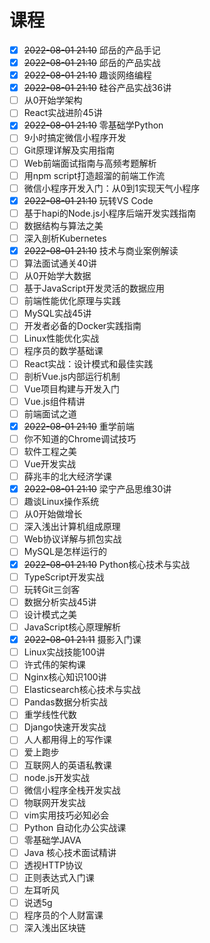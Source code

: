 <!--
 * @Description: 
 * @Author: alphapenng
 * @Github: 
 * @Date: 2021-12-29 15:58:38
 * @LastEditors: alphapenng
 * @LastEditTime: 2022-12-28 07:18:52
 * @FilePath: /balabala/content/private/课程.md
-->

# 课程

- [x] ~~2022-08-01 21:10~~ 邱岳的产品手记
- [x] ~~2022-08-01 21:10~~ 邱岳的产品实战
- [x] ~~2022-08-01 21:10~~ 趣谈网络编程
- [x] ~~2022-08-01 21:10~~ 硅谷产品实战36讲
- [ ] 从0开始学架构
- [ ] React实战进阶45讲
- [x] ~~2022-08-01 21:10~~ 零基础学Python
- [ ] 9小时搞定微信小程序开发
- [ ] Git原理详解及实用指南
- [ ] Web前端面试指南与高频考题解析
- [ ] 用npm script打造超溜的前端工作流
- [ ] 微信小程序开发入门：从0到1实现天气小程序
- [x] ~~2022-08-01 21:10~~ 玩转VS Code
- [ ] 基于hapi的Node.js小程序后端开发实践指南
- [ ] 数据结构与算法之美
- [ ] 深入剖析Kubernetes
- [x] ~~2022-08-01 21:10~~ 技术与商业案例解读
- [ ] 算法面试通关40讲
- [ ] 从0开始学大数据
- [ ] 基于JavaScript开发灵活的数据应用
- [ ] 前端性能优化原理与实践
- [ ] MySQL实战45讲
- [ ] 开发者必备的Docker实践指南
- [ ] Linux性能优化实战
- [ ] 程序员的数学基础课
- [ ] React实战：设计模式和最佳实践
- [ ] 剖析Vue.js内部运行机制
- [ ] Vue项目构建与开发入门
- [ ] Vue.js组件精讲
- [ ] 前端面试之道
- [x] ~~2022-08-01 21:10~~ 重学前端
- [ ] 你不知道的Chrome调试技巧
- [ ] 软件工程之美
- [ ] Vue开发实战
- [ ] 薛兆丰的北大经济学课
- [x] ~~2022-08-01 21:10~~ 梁宁产品思维30讲
- [ ] 趣谈Linux操作系统
- [ ] 从0开始做增长
- [ ] 深入浅出计算机组成原理
- [ ] Web协议详解与抓包实战
- [ ] MySQL是怎样运行的
- [x] ~~2022-08-01 21:10~~ Python核心技术与实战
- [ ] TypeScript开发实战
- [ ] 玩转Git三剑客
- [ ] 数据分析实战45讲
- [ ] 设计模式之美
- [ ] JavaScript核心原理解析
- [x] ~~2022-08-01 21:11~~ 摄影入门课
- [ ] Linux实战技能100讲
- [ ] 许式伟的架构课
- [ ] Nginx核心知识100讲
- [ ] Elasticsearch核心技术与实战
- [ ] Pandas数据分析实战
- [ ] 重学线性代数
- [ ] Django快速开发实战
- [ ] 人人都用得上的写作课
- [ ] 爱上跑步
- [ ] 互联网人的英语私教课
- [ ] node.js开发实战
- [ ] 微信小程序全栈开发实战
- [ ] 物联网开发实战
- [ ] vim实用技巧必知必会
- [ ] Python 自动化办公实战课
- [ ] 零基础学JAVA
- [ ] Java 核心技术面试精讲
- [ ] 透视HTTP协议
- [ ] 正则表达式入门课
- [ ] 左耳听风
- [ ] 说透5g
- [ ] 程序员的个人财富课
- [ ] 深入浅出区块链
